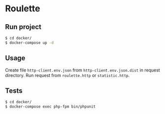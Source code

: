 Roulette
========================

Run project
-----
```bash
$ cd docker/
$ docker-compose up -d
```

Usage
-----

Create file `http-client.env.json` from `http-client.env.json.dist` in request directory. 
Run request from `roulette.http` or `statistic.http`.

Tests
-----

```bash
$ cd docker/
$ docker-compose exec php-fpm bin/phpunit
```


